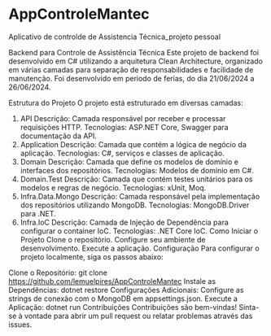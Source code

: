 # AppControleMantec
Aplicativo de controlde de Assistencia Técnica_projeto pessoal


Backend para Controle de Assistência Técnica
Este projeto de backend foi desenvolvido em C# utilizando a arquitetura Clean Architecture, organizado em várias camadas para separação de responsabilidades e facilidade de manutenção.
Foi desenvolvido em periodo de ferias, do dia 21/06/2024 a 26/06/2024.

Estrutura do Projeto
O projeto está estruturado em diversas camadas:

1. API
Descrição: Camada responsável por receber e processar requisições HTTP.
Tecnologias: ASP.NET Core, Swagger para documentação da API.
2. Application
Descrição: Camada que contém a lógica de negócio da aplicação.
Tecnologias: C#, serviços e classes de aplicação.
3. Domain
Descrição: Camada que define os modelos de domínio e interfaces dos repositórios.
Tecnologias: Modelos de domínio em C#.
4. Domain.Test
Descrição: Camada que contém testes unitários para os modelos e regras de negócio.
Tecnologias: xUnit, Moq.
5. Infra.Data.Mongo
Descrição: Camada responsável pela implementação dos repositórios utilizando MongoDB.
Tecnologias: MongoDB.Driver para .NET.
6. Infra.IoC
Descrição: Camada de Injeção de Dependência para configurar o container IoC.
Tecnologias: .NET Core IoC.
Como Iniciar o Projeto
Clone o repositório.
Configure seu ambiente de desenvolvimento.
Execute a aplicação.
Configuração
Para configurar o projeto localmente, siga os passos abaixo:

Clone o Repositório: git clone https://github.com/lemuelpires/AppControleMantec
Instale as Dependências: dotnet restore
Configurações Adicionais: Configure as strings de conexão com o MongoDB em appsettings.json.
Execute a Aplicação: dotnet run
Contribuições
Contribuições são bem-vindas! Sinta-se à vontade para abrir um pull request ou relatar problemas através das issues.
